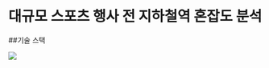 # 대규모 스포츠 행사 전 지하철역 혼잡도 분석

##기술 스택 

<img src="https://img.shields.io/badge/mysql-#4479A1?style=for-the-badge&logo=mysql&logoColor=white">
